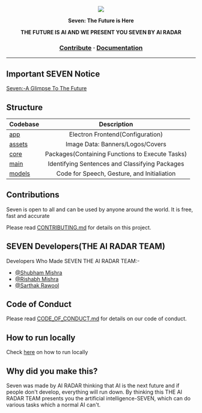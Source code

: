<p align="center">
  <img src="https://github.com/SupTechRM/Seven/blob/main/assets/img/banners/Alternative%20Banner.png">
</p>
<p align="center"><b>
Seven: The Future is Here
</b></p>
<p align="center">
  <strong>THE FUTURE IS AI AND WE PRESENT YOU SEVEN BY AI RADAR</strong>
</p>


<h3 align="center">
  <a href="https://github.com/SupTechRM/Seven/blob/main/CONTRIBUTING.md">Contribute</a>
<span> · </span>
  <a href="https://github.com/SupTechRM/Seven/blob/main/Documentation.md">Documentation</a>
</h3>

---

## Important SEVEN Notice

[Seven:-A Glimpse To The Future](https://github.com/SupTechRM/Seven)

## Structure

| Codebase              |      Description          |
| :-------------------- | :-----------------------: |
| [app](app)        |     Electron Frontend(Configuration)    |
| [assets](assets)  |     Image Data: Banners/Logos/Covers        |
| [core](core)      |    Packages(Containing Functions to Execute Tasks)    |
| [main](main)    |   Identifying Sentences and Classifying Packages     |
| [models](models)        |   Code for Speech, Gesture, and Initialiation      |




## Contributions

Seven is open to all and can be used by anyone around the world. It is free, fast and accurate

Please read [CONTRIBUTING.md](https://github.com/SupTechRM/Seven/blob/main/CONTRIBUTING.md) for details on this project.




## SEVEN Developers(THE AI RADAR TEAM)

Developers Who Made SEVEN
THE AI RADAR TEAM:-

- [@Shubham Mishra](https://github.com/Shubham23999)
- [@Rishabh Mishra](https://github.com/SupTechRM)
- [@Sarthak Rawool](https://github.com/anrawool)


## Code of Conduct

Please read [CODE_OF_CONDUCT.md](https://github.com/SupTechRM/Seven/blob/main/CODE_OF_CONDUCT.md) for details on our code of conduct.

## How to run locally

Check <a href="https://github.com/SupTechRM/Seven/blob/main/CODE_OF_CONDUCT.md">here</a> on how to run locally</a>

## Why did you make this?

Seven was made by AI RADAR thinking that AI is the next future and if people don't develop, everything will run down. By thinking this THE AI RADAR TEAM presents you the artificial intelligence-SEVEN, which can do various tasks which a normal AI can't. 

<p style="font-size:11px>©COPYRIGHT THE AI RADAR TEAM-2021</p>


